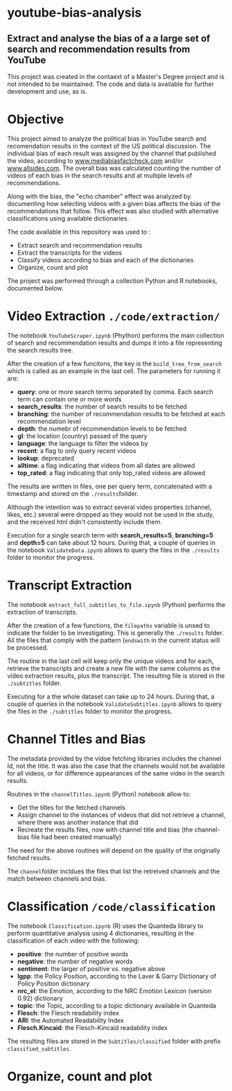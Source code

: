 # youtube-bias-analysis
## Extract and analyse the bias of a a large set of search and recommendation results from YouTube

This project was created in the contaext of a Master's Degree project and is not intended to be maintained. The code and data is available for further development and use, as is.

# Objective
This project aimed to analyze the political bias in YouTube search and recomendation results in the context of the US political discussion. The individual bias of each result was assigned by the channel that published the video, according to www.mediabiasfactcheck.com and/or www.allsides.com. The overall bias was calculated counting the number of videos of each bias in the search results and at multiple levels of recommendations.

Along with the bias, the "echo chamber" effect was analyzed by documenting how selecting videos with a given bias affects the bias of the recommendations that follow. This effect was also studied with alternative classifications using available dictionaries.

The code available in this repository was used to :

* Extract search and recommendation results
* Extract the transcripts for the videos
* Classify videos according to bias and each of the dictionaries
* Organize, count and plot

The project was performed through a collection Python and R notebooks, documented below.

# Video Extraction `./code/extraction/`

The notebook `YouTubeScraper.ipynb` (Phython) performs the main collection of search and recommendation results and dumps it into a file representing the search results tree.

After the creation of a few funcitons, the key is the `build_tree_from_search` which is called as an example in the last cell. The parameters for running it are:
* **query**: one or more search terms separated by comma. Each search term can contain one or more words
* **search_results**: the number of search results to be fetched
* **branching**: the number of recommendation results to be fetched at each recommendation level
* **depth**: the numebr of recommendation levels to be fetched
* **gl**: the location (country) passed of the query
* **language**: the language to filter the videos by
* **recent**: a flag to only query recent videos
* **lookup**: deprecated
* **alltime**: a flag indicating that videos from all dates are allowed
* **top_rated**: a flag indicating that only top_rated videos are allowed

The results are written in files, one per query term, concatenated with a timestamp and stored on the `./results`foilder.

Although the intention was to extract several video properties (channel, likes, etc.) several were dropped as they would not be used in the study, and the received htnl didn't consistently include them.

Execution for a single search term with **search_results=5**, **branching=5** and **depth=5** can take about 12 hours. During that, a couple of queries in the notebook `ValidateData.ipynb` allows to query the files in the `./results` folder to monitor the progress.

# Transcript Extraction

The notebook `extract_full_subtitles_to_file.ipynb` (Python) performs the extraction of transcripts.

After the creation of a few functions, the `filepaths` variable is unsed to indicate the folder to be investigating. This is generally the `./results` folder. All the files that comply with the pattern (`endswith` in the current status will be processed.

The routine in the last cell will keep only the unique videos and for each, retrieve the transcripts and create a new file with the same columns as the video extraction results, plus the transcript. The resulting file is stored in the `./subtitles` folder.

Executing for a the whole dataset can take up to 24 hours. During that, a couple of queries in the notebook `ValidateSubtitles.ipynb` allows to query the files in the `./subtitles` folder to monitor the progress.

# Channel Titles and Bias

The metadata provided by the vidoe fetching libraries includes the channel Id, not the title. It was also the case that the channels would not be available for all videos, or for difference appearances of the same video in the search results.

Routines in the `channelTitles.ipynb` (Python) notebook allow to:
* Get the titles for the fetched channels
* Assign channel to the instances of videos that did not retrieve a channel, where there was another instance that did
* Recreate the results files, now with channel title and bias (the channel-bias file had been created manually)

The need for the above routines will depend on the quality of the originally fetched results.

The `channel`folder incldues the files that list the retreived channels and the match between channels and bias.

# Classification `/code/classification`

The notebook `Classification.ipynb` (R) uses the Quanteda library to perform quantitative analysis using 4 dictionaries, resulting in the classification of each video with the following:
* **positive**: the number of positive words
* **negative**: the number of negative words
* **sentiment**: the larger of positive vs. negative above
* **lgpp**: the Policy Position, according to the Laver & Garry Dictionary of Policy Position dictionary
* **nrc_el**: the Emotion, according to the NRC Emotion Lexicon (version 0.92) dictionary
* **topic**: the Topic, according to a topic dictionary available in Quanteda
* **Flesch**: the Flesch readability index
* **ARI**: the Automated Readability Index
* **Flesch.Kincaid**: the Flesch-Kincaid readability index

The resulting files are stored in the `Subtitles/classified` folder with prefix `classified_subtitles`.

# Organize, count and plot





